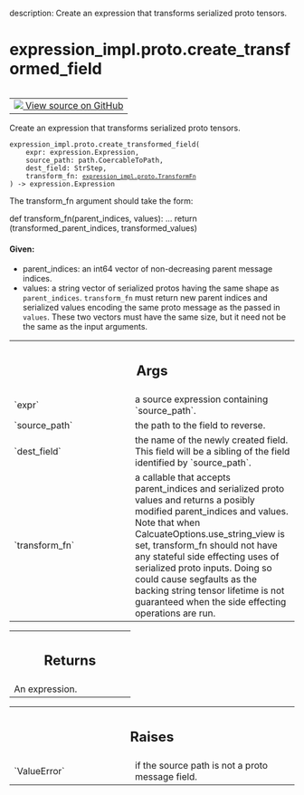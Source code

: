 description: Create an expression that transforms serialized proto tensors.

<div itemscope itemtype="http://developers.google.com/ReferenceObject">
<meta itemprop="name" content="expression_impl.proto.create_transformed_field" />
<meta itemprop="path" content="Stable" />
</div>

# expression_impl.proto.create_transformed_field

<!-- Insert buttons and diff -->

<table class="tfo-notebook-buttons tfo-api nocontent" align="left">
<td>
  <a target="_blank" href="https://github.com/google/struct2tensor/blob/master/struct2tensor/expression_impl/proto.py#L116-L187">
    <img src="https://www.tensorflow.org/images/GitHub-Mark-32px.png" />
    View source on GitHub
  </a>
</td>
</table>



Create an expression that transforms serialized proto tensors.

<pre class="devsite-click-to-copy prettyprint lang-py tfo-signature-link">
<code>expression_impl.proto.create_transformed_field(
    expr: expression.Expression,
    source_path: path.CoercableToPath,
    dest_field: StrStep,
    transform_fn: <a href="../../expression_impl/proto/TransformFn.md"><code>expression_impl.proto.TransformFn</code></a>
) -> expression.Expression
</code></pre>



<!-- Placeholder for "Used in" -->

The transform_fn argument should take the form:

def transform_fn(parent_indices, values):
  ...
  return (transformed_parent_indices, transformed_values)

#### Given:


- parent_indices: an int64 vector of non-decreasing parent message indices.
- values: a string vector of serialized protos having the same shape as
  `parent_indices`.
`transform_fn` must return new parent indices and serialized values encoding
the same proto message as the passed in `values`.  These two vectors must
have the same size, but it need not be the same as the input arguments.

<!-- Tabular view -->
 <table class="responsive fixed orange">
<colgroup><col width="214px"><col></colgroup>
<tr><th colspan="2"><h2 class="add-link">Args</h2></th></tr>

<tr>
<td>
`expr`
</td>
<td>
a source expression containing `source_path`.
</td>
</tr><tr>
<td>
`source_path`
</td>
<td>
the path to the field to reverse.
</td>
</tr><tr>
<td>
`dest_field`
</td>
<td>
the name of the newly created field. This field will be a
sibling of the field identified by `source_path`.
</td>
</tr><tr>
<td>
`transform_fn`
</td>
<td>
a callable that accepts parent_indices and serialized proto
values and returns a posibly modified parent_indices and values. Note that
when CalcuateOptions.use_string_view is set, transform_fn should not have
any stateful side effecting uses of serialized proto inputs. Doing so
could cause segfaults as the backing string tensor lifetime is not
guaranteed when the side effecting operations are run.
</td>
</tr>
</table>



<!-- Tabular view -->
 <table class="responsive fixed orange">
<colgroup><col width="214px"><col></colgroup>
<tr><th colspan="2"><h2 class="add-link">Returns</h2></th></tr>
<tr class="alt">
<td colspan="2">
An expression.
</td>
</tr>

</table>



<!-- Tabular view -->
 <table class="responsive fixed orange">
<colgroup><col width="214px"><col></colgroup>
<tr><th colspan="2"><h2 class="add-link">Raises</h2></th></tr>

<tr>
<td>
`ValueError`
</td>
<td>
if the source path is not a proto message field.
</td>
</tr>
</table>

